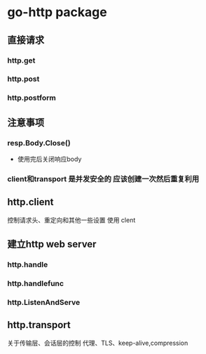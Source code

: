 # go-http package

## 直接请求

### http.get

### http.post

### http.postform

## 注意事项

### resp.Body.Close()

- 使用完后关闭响应body

### client和transport 是并发安全的 应该创建一次然后重复利用

## http.client

控制请求头、重定向和其他一些设置 使用 clent

## 建立http web server

### http.handle

### http.handlefunc

### http.ListenAndServe

## http.transport

关于传输层、会话层的控制
代理、TLS、keep-alive,compression

